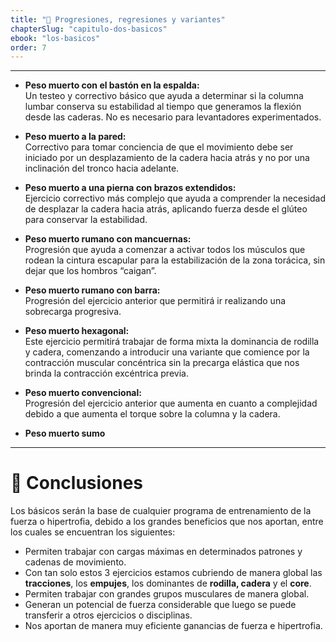 ```yaml
---
title: "🔄 Progresiones, regresiones y variantes"
chapterSlug: "capitulo-dos-basicos"
ebook: "los-basicos"
order: 7
---
```


---

- **Peso muerto con el bastón en la espalda:**  
  Un testeo y correctivo básico que ayuda a determinar si la columna lumbar conserva su estabilidad al tiempo que generamos la flexión desde las caderas. No es necesario para levantadores experimentados.

- **Peso muerto a la pared:**  
  Correctivo para tomar conciencia de que el movimiento debe ser iniciado por un desplazamiento de la cadera hacia atrás y no por una inclinación del tronco hacia adelante.

- **Peso muerto a una pierna con brazos extendidos:**  
  Ejercicio correctivo más complejo que ayuda a comprender la necesidad de desplazar la cadera hacia atrás, aplicando fuerza desde el glúteo para conservar la estabilidad.

- **Peso muerto rumano con mancuernas:**  
  Progresión que ayuda a comenzar a activar todos los músculos que rodean la cintura escapular para la estabilización de la zona torácica, sin dejar que los hombros “caigan”.

- **Peso muerto rumano con barra:**  
  Progresión del ejercicio anterior que permitirá ir realizando una sobrecarga progresiva.

- **Peso muerto hexagonal:**  
  Este ejercicio permitirá trabajar de forma mixta la dominancia de rodilla y cadera, comenzando a introducir una variante que comience por la contracción muscular concéntrica sin la precarga elástica que nos brinda la contracción excéntrica previa.

- **Peso muerto convencional:**  
  Progresión del ejercicio anterior que aumenta en cuanto a complejidad debido a que aumenta el torque sobre la columna y la cadera.

- **Peso muerto sumo**

---

# 📝 Conclusiones

Los básicos serán la base de cualquier programa de entrenamiento de la fuerza o hipertrofia, debido a los grandes beneficios que nos aportan, entre los cuales se encuentran los siguientes:

- Permiten trabajar con cargas máximas en determinados patrones y cadenas de movimiento.  
- Con tan solo estos 3 ejercicios estamos cubriendo de manera global las **tracciones**, los **empujes**, los dominantes de **rodilla, cadera** y el **core**.  
- Permiten trabajar con grandes grupos musculares de manera global.  
- Generan un potencial de fuerza considerable que luego se puede transferir a otros ejercicios o disciplinas.  
- Nos aportan de manera muy eficiente ganancias de fuerza e hipertrofia.

